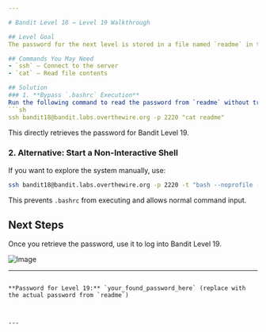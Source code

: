 ```yaml
---

# Bandit Level 18 → Level 19 Walkthrough

## Level Goal
The password for the next level is stored in a file named `readme` in the home directory. However, `.bashrc` has been modified to log you out immediately upon SSH login.

## Commands You May Need
- `ssh` – Connect to the server
- `cat` – Read file contents

## Solution
### 1. **Bypass `.bashrc` Execution**
Run the following command to read the password from `readme` without triggering the logout:
```sh
ssh bandit18@bandit.labs.overthewire.org -p 2220 "cat readme"
```
This directly retrieves the password for Bandit Level 19.

### 2. **Alternative: Start a Non-Interactive Shell**
If you want to explore the system manually, use:
```sh
ssh bandit18@bandit.labs.overthewire.org -p 2220 -t "bash --noprofile --norc"
```
This prevents `.bashrc` from executing and allows normal command input.

## Next Steps
Once you retrieve the password, use it to log into Bandit Level 19.

![Image](https://github.com/user-attachments/assets/67098efe-b93e-48e1-bc20-7244b8d84585)

---
```

**Password for Level 19:** `your_found_password_here` (replace with the actual password from `readme`)



---


